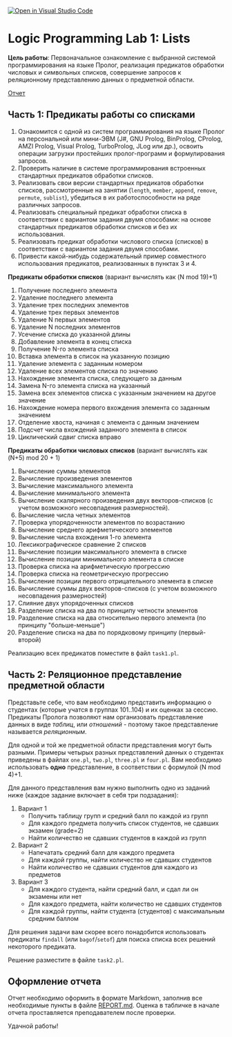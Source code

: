 [![Open in Visual Studio Code](https://classroom.github.com/assets/open-in-vscode-c66648af7eb3fe8bc4f294546bfd86ef473780cde1dea487d3c4ff354943c9ae.svg)](https://classroom.github.com/online_ide?assignment_repo_id=8607927&assignment_repo_type=AssignmentRepo)
# Logic Programming Lab 1: Lists

**Цель работы**: Первоначальное ознакомление с выбранной системой программирования на языке Пролог, реализация предикатов обработки числовых и символьных списков, совершение запросов к реляционному представлению данных о предметной области.

[Отчет](REPORT.md)

## Часть 1: Предикаты работы со списками

1. Ознакомится с одной из систем программирования на языке Пролог на персональной или мини-ЭВМ (J#, GNU Prolog, BinProlog, CProlog, AMZI Prolog, Visual Prolog, TurboProlog, JLog или др.), освоить операции загрузки простейших пролог-программ и формулирования запросов. 
2. Проверить наличие в системе программирования встроенных стандартных предикатов обработки списков. 
3. Реализовать свои версии стандартных предикатов обработки списков, рассмотренные на занятии (`length`, `member`, `append`, `remove`, `permute`, `sublist`), убедиться в их работоспособности на ряде различных запросов. 
4. Реализовать специальный предикат обработки списка в соответствии с вариантом задания двумя способами: на основе стандартных предикатов обработки списков и без их использования.
5. Реализовать предикат обработки числового списка (списков) в соответствии с вариантом задания двумя способами.
6. Привести какой-нибудь содержательный пример совместного использования предикатов, реализованных в пунктах 3 и 4.

**Предикаты обработки списков** (вариант вычислять как (N mod 19)+1)
1. Получение последнего элемента 
2. Удаление последнего элемента 
3. Удаление трех последних элементов 
4. Удаление трех первых элементов 
5. Удаление N первых элементов 
6. Удаление N последних элементов 
7. Усечение списка до указанной длины 
8. Добавление элемента в конец списка 
9. Получение N-го элемента списка 
10. Вставка элемента в список на указанную позицию 
11. Удаление элемента с заданным номером 
12. Удаление всех элементов списка по значению 
13. Нахождение элемента списка, следующего за данным 
14. Замена N-го элемента списка на указанный 
15. Замена всех элементов списка с указанным значением на другое значение 
16. Нахождение номера первого вхождения элемента со заданным значением 
17. Отделение хвоста, начиная с элемента с данным значением
18. Подсчет числа вхождений заданного элемента в список 
19. Циклический сдвиг списка вправо

**Предикаты обработки числовых списков** (вариант вычислять как (N+5) mod 20 + 1)
1. Вычисление суммы элементов 
2. Вычисление произведения элементов 
3. Вычисление максимального элемента 
4. Вычисление минимального элемента 
5. Вычисление скалярного произведения двух векторов-списков (с учетом возможного несовпадения размерностей). 
6. Вычисление числа четных элементов 
7. Проверка упорядоченности элементов по возрастанию 
8. Вычисление среднего арифметического элементов 
9. Вычисление числа вхождения 1-го элемента 
10. Лексикографическое сравнение 2 списков 
11. Вычисление позиции максимального элемента в списке 
12. Вычисление позиции минимального элемента в списке 
13. Проверка списка на арифметическую прогрессию 
14. Проверка списка на геометрическую прогрессию 
15. Вычисление позиции первого отрицательного элемента в списке 
16. Вычисление суммы двух векторов-списков (с учетом возможного несовпадения размерностей) 
17. Слияние двух упорядоченных списков 
18. Разделение списка на два по принципу четности элементов 
19. Разделение списка на два относительно первого элемента (по принципу "больше-меньше") 
20. Разделение списка на два по порядковому принципу (первый-второй)

Реализацию всех предикатов поместите в файл `task1.pl`.

## Часть 2: Реляционное представление предметной области

Представьте себе, что вам необходимо представить информацию о студентах (которые учатся в группах 101..104) и их оценках за сессию. Предикаты Пролога
позволяют нам организовать представление данных в виде *таблиц*, или *отношений* - поэтому такое представление называется *реляционным*.

Для одной и той же предметной области представления могут быть разными. Примеры четырых разных представлений данных о студентах приведены в файлах `one.pl`, `two.pl`, `three.pl` и `four.pl`. Вам необходимо использовать **одно** представление, в соответствии с формулой (N mod 4)+1. 

Для данного представления вам нужно выполнить одно из заданий ниже (каждое задание включает в себя три подзадания):

 1. Вариант 1
    - Получить таблицу групп и средний балл по каждой из групп
    - Для каждого предмета получить список студентов, не сдавших экзамен (grade=2)
    - Найти количество не сдавших студентов в каждой из групп
 2. Вариант 2
    - Напечатать средний балл для каждого предмета
    - Для каждой группы, найти количество не сдавших студентов 
    - Найти количество не сдавших студентов для каждого из предметов
 3. Вариант 3
    - Для каждого студента, найти средний балл, и сдал ли он экзамены или нет
    - Для каждого предмета, найти количество не сдавших студентов
    - Для каждой группы, найти студента (студентов) с максимальным средним баллом

Для решения задачи вам скорее всего понадобится использовать предикаты `findall` (или `bagof`/`setof`) для поиска списка всех решений некоторого 
предиката.

Решение разместите в файле `task2.pl`. 

## Оформление отчета

Отчет необходимо оформить в формате Markdown, заполнив все необходимые пункты в файле [REPORT.md](REPORT.md). Оценка в табличке в начале отчета проставляется 
преподавателем после проверки. 

Удачной работы!
